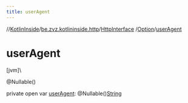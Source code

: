 ```yaml
---
title: userAgent
---
```

//[KotlinInside](../../../../index.html)/[be.zvz.kotlininside.http](../../index.html)/[HttpInterface](../index.html)
/[Option](index.html)/[userAgent](user-agent.html)

# userAgent

[jvm]\

@Nullable()

private open var [userAgent](user-agent.html):
@Nullable()[String](https://docs.oracle.com/javase/7/docs/api/java/lang/String.html)




